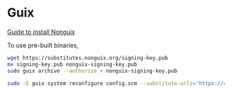 # Guix

[Guide to install Nonguix](https://dthompson.us/installing-guix-on-a-10th-gen-thinkpad-x1.html)

To use pre-built binaries,

```sh
wget https://substitutes.nonguix.org/signing-key.pub
mv signing-key.pub nonguix-signing-key.pub
sudo guix archive --authorize < nonguix-signing-key.pub
```

```sh
sudo -E guix system reconfigure config.scm --substitute-urls='https://ci.guix.gnu.org https://bordeaux.guix.gnu.org https://substitutes.nonguix.org'
```
